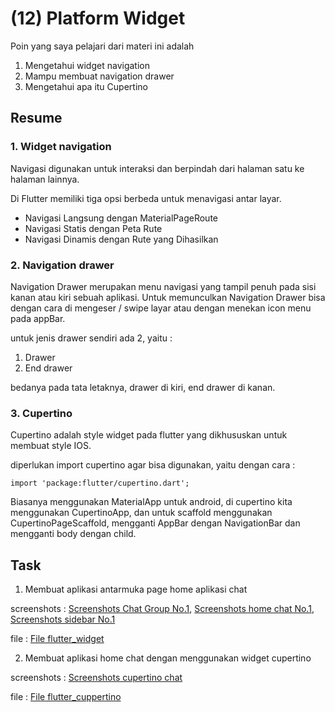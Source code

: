 # (12) Platform Widget

Poin yang saya pelajari dari materi ini adalah

1. Mengetahui widget navigation
2. Mampu membuat navigation drawer
3. Mengetahui apa itu Cupertino

## Resume

### 1. Widget navigation 

Navigasi digunakan untuk interaksi dan berpindah dari halaman satu ke halaman lainnya.

Di Flutter memiliki tiga opsi berbeda untuk menavigasi antar layar.

- Navigasi Langsung dengan MaterialPageRoute
- Navigasi Statis dengan Peta Rute
- Navigasi Dinamis dengan Rute yang Dihasilkan

### 2. Navigation drawer

Navigation Drawer merupakan menu navigasi yang tampil penuh pada sisi kanan atau kiri sebuah aplikasi. Untuk memunculkan Navigation Drawer bisa dengan cara di mengeser / swipe layar atau dengan menekan icon menu pada appBar.

untuk jenis drawer sendiri ada 2, yaitu : 
1. Drawer
2. End drawer

bedanya pada tata letaknya, drawer di kiri, end drawer di kanan.

### 3. Cupertino
Cupertino adalah style widget pada flutter yang dikhususkan untuk membuat style IOS.

diperlukan import cupertino agar bisa digunakan, yaitu dengan cara : 

    import 'package:flutter/cupertino.dart';

Biasanya menggunakan MaterialApp untuk android, di cupertino kita menggunakan CupertinoApp, dan untuk scaffold menggunakan CupertinoPageScaffold, mengganti AppBar dengan NavigationBar dan mengganti body dengan child.

## Task

1. Membuat aplikasi antarmuka page home aplikasi chat

screenshots : [Screenshots Chat Group No.1](screenshots/ss%20home%20chat%20group%20no.1.png), [Screenshots home chat No.1](screenshots/ss%20home%20chat%20no.1.png), [Screenshots sidebar No.1](screenshots/ss%20sidebar%20no.1.png)

file : [File flutter_widget](praktikum/flutter_widget/)

2. Membuat aplikasi home chat dengan menggunakan widget cupertino

screenshots : [Screenshots cupertino chat](screenshots/ss%20flutter_cupertino.png)

file : [File flutter_cuppertino](prakitkum/flutter_cupertino/)
